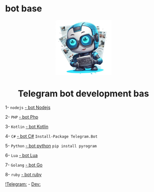 # bot base
<p align="center">
  <img src="logo.jpg" width="180" height="180">
  <h1 align="center">Telegram bot development bas</h1>
</p
e 


 1- `nodejs` 
 [- bot Nodejs](http://github.com/ayhan-dev/botbase/NODELS)

 2- `PHP` 
 [- bot Php](http://github.com/ayhan-dev/botbase/Php)

 3- `Kotlin` 
 [- bot Kotlin](http://github.com/ayhan-dev/botbase/Kotlin)

 4- `C#` 
 [- bot C#](http://github.com/ayhan-dev/botbase/CSharp) ```Install-Package Telegram.Bot```

 5- `Python` 
 [- bot python](http://github.com/ayhan-dev/botbase/Python) ```pip install pyrogram```

 6- `Lua` 
 [- bot Lua](https://github.com/ayhan-dev/botbase/Lua)

7- `Golang` 
[- bot Go](https://github.com/ayhan-dev/botbase/Golang)

8- `ruby`
[- bot ruby](https://github.com/ayhan-dev/botbase/tree/main/ruby)


   [!Telegram:](https://t.me/Galaxy_Deve) - [Dev:](https://Ayhan_Dev)
